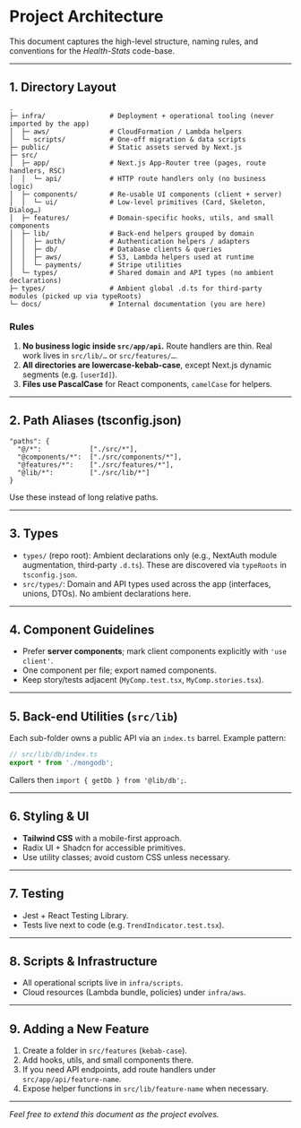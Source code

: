 # Project Architecture

This document captures the high-level structure, naming rules, and conventions for the *Health-Stats* code-base.

---

## 1. Directory Layout

```
.
├─ infra/                # Deployment + operational tooling (never imported by the app)
│  ├─ aws/               # CloudFormation / Lambda helpers
│  └─ scripts/           # One-off migration & data scripts
├─ public/               # Static assets served by Next.js
├─ src/
│  ├─ app/               # Next.js App-Router tree (pages, route handlers, RSC)
│  │  └─ api/            # HTTP route handlers only (no business logic)
│  ├─ components/        # Re-usable UI components (client + server)
│  │  └─ ui/             # Low-level primitives (Card, Skeleton, Dialog…)
│  ├─ features/          # Domain-specific hooks, utils, and small components
│  ├─ lib/               # Back-end helpers grouped by domain
│  │  ├─ auth/           # Authentication helpers / adapters
│  │  ├─ db/             # Database clients & queries
│  │  ├─ aws/            # S3, Lambda helpers used at runtime
│  │  └─ payments/       # Stripe utilities
│  └─ types/             # Shared domain and API types (no ambient declarations)
├─ types/                # Ambient global .d.ts for third‑party modules (picked up via typeRoots)
└─ docs/                 # Internal documentation (you are here)
```

### Rules

1. **No business logic inside `src/app/api`.**  Route handlers are thin.  Real work lives in `src/lib/…` or `src/features/…`.
2. **All directories are lowercase-kebab-case**, except Next.js dynamic segments (e.g. `[userId]`).
3. **Files use PascalCase** for React components, `camelCase` for helpers.

---

## 2. Path Aliases (tsconfig.json)

```jsonc
"paths": {
  "@/*":            ["./src/*"],
  "@components/*":  ["./src/components/*"],
  "@features/*":    ["./src/features/*"],
  "@lib/*":         ["./src/lib/*"]
}
```
Use these instead of long relative paths.

---

## 3. Types

- `types/` (repo root): Ambient declarations only (e.g., NextAuth module augmentation, third‑party `.d.ts`). These are discovered via `typeRoots` in `tsconfig.json`.
- `src/types/`: Domain and API types used across the app (interfaces, unions, DTOs). No ambient declarations here.

---

## 4. Component Guidelines

* Prefer **server components**; mark client components explicitly with `'use client'`.
* One component per file; export named components.
* Keep story/tests adjacent (`MyComp.test.tsx`, `MyComp.stories.tsx`).

---

## 5. Back-end Utilities (`src/lib`)

Each sub-folder owns a public API via an `index.ts` barrel.  Example pattern:

```ts
// src/lib/db/index.ts
export * from './mongodb';
```

Callers then `import { getDb } from '@lib/db';`.

---

## 6. Styling & UI

* **Tailwind CSS** with a mobile-first approach.
* Radix UI + Shadcn for accessible primitives.
* Use utility classes; avoid custom CSS unless necessary.

---

## 7. Testing

* Jest + React Testing Library.
* Tests live next to code (e.g. `TrendIndicator.test.tsx`).

---

## 8. Scripts & Infrastructure

* All operational scripts live in `infra/scripts`.
* Cloud resources (Lambda bundle, policies) under `infra/aws`.

---

## 9. Adding a New Feature

1. Create a folder in `src/features` (`kebab-case`).
2. Add hooks, utils, and small components there.
3. If you need API endpoints, add route handlers under `src/app/api/feature-name`.
4. Expose helper functions in `src/lib/feature-name` when necessary.

---

_Feel free to extend this document as the project evolves._

